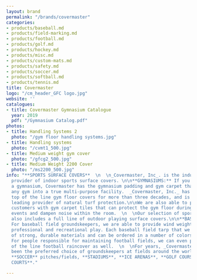 ```yaml
---
layout: brand
permalink: "/brands/covermaster"
categories:
- products/baseball.md
- products/field-marking.md
- products/football.md
- products/golf.md
- products/hockey.md
- products/misc.md
- products/custom-mats.md
- products/safety.md
- products/soccer.md
- products/softball.md
- products/tennis.md
title: Covermaster
logo: "/cm_header_GFC logo.jpg"
website: ''
catalogues:
- title: Covermaster Gymnasium Catalogue
  year: 2019
  pdf: "/Gymnasium Catalog.pdf"
photos:
- title: Handling Systems 2
  photo: "/gym floor handling systems.jpg"
- title: Handling systems
  photo: "/cvmt1_500.jpg"
- title: Medium weight gym cover
  photo: "/gfcg2_500.jpg"
- title: Medium Weight 2200 Cover
  photo: "/ms2200_500.jpg"
info: "**SPORTS SURFACE COVERS**  \n  \n_Covermaster, Inc_. is the industry's leading
  provider of indoor sports surface covers. \n\n**GYMNASIUMS:** If you are outfitting
  a gymnasium, Covermaster has the gymnasium padding and gym carpet that can turn
  any gym into a true multi-purpose facility.  _Covermaster, Inc._ has been producing
  top of the line gym floor covers for more than three decades, and is now the industry
  leading provider of natural turf protection.\n\nWe are also able to provide our
  customers with gym carpet tiles that can protect the gym floor during non-athletic
  events and dampen noise within the room.  \n  \nOur selection of sport surface covers
  also includes a full line of outdoor playing surface covers.\n\n**BASEBALL/SOFTBALL:**
  For baseball field groundskeepers, we are able to provide wind weighted tarps for
  professional and recreational play. Each baseball field tarp that we sell is made
  of strong, durable materials and can be ordered in a number of colors.\n\n**FOOTBALL:**
  For people responsible for maintaining football fields, we can even provide a top
  of the line football raincover as well.  \n  \nFor years, _Covermaster, Inc._ has
  been the preferred choice of groundskeepers at fields around the world including
  **SOCCER** pitches/fields, **STADIUMS**, **ICE ARENAS**, **GOLF COURSES** and **TENNIS
  COURTS**."

---
```

